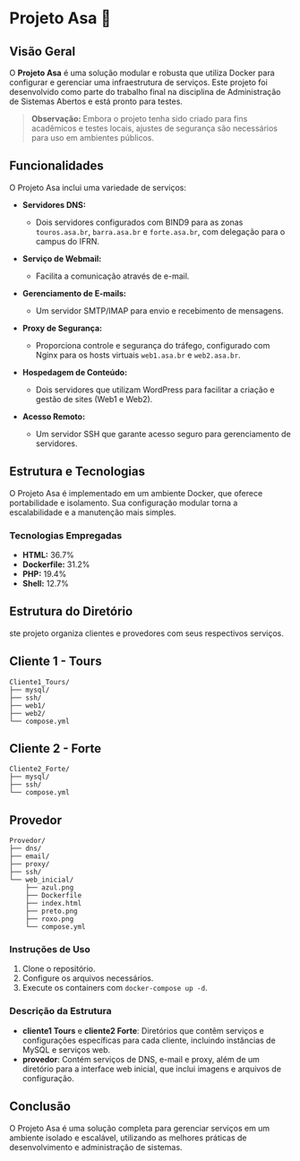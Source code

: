 # Projeto Asa 🚀

## Visão Geral

O **Projeto Asa** é uma solução modular e robusta que utiliza Docker para configurar e gerenciar uma infraestrutura de serviços. Este projeto foi desenvolvido como parte do trabalho final na disciplina de Administração de Sistemas Abertos e está pronto para testes.

> **Observação:** Embora o projeto tenha sido criado para fins acadêmicos e testes locais, ajustes de segurança são necessários para uso em ambientes públicos.

## Funcionalidades

O Projeto Asa inclui uma variedade de serviços:

- **Servidores DNS:** 
  - Dois servidores configurados com BIND9 para as zonas `touros.asa.br`, `barra.asa.br` e `forte.asa.br`, com delegação para o campus do IFRN.
  
- **Serviço de Webmail:** 
  - Facilita a comunicação através de e-mail.

- **Gerenciamento de E-mails:** 
  - Um servidor SMTP/IMAP para envio e recebimento de mensagens.

- **Proxy de Segurança:** 
  - Proporciona controle e segurança do tráfego, configurado com Nginx para os hosts virtuais `web1.asa.br` e `web2.asa.br`.

- **Hospedagem de Conteúdo:** 
  - Dois servidores que utilizam WordPress para facilitar a criação e gestão de sites (Web1 e Web2).

- **Acesso Remoto:** 
  - Um servidor SSH que garante acesso seguro para gerenciamento de servidores.

## Estrutura e Tecnologias

O Projeto Asa é implementado em um ambiente Docker, que oferece portabilidade e isolamento. Sua configuração modular torna a escalabilidade e a manutenção mais simples.

### Tecnologias Empregadas

- **HTML:** 36.7%
- **Dockerfile:** 31.2%
- **PHP:** 19.4%
- **Shell:** 12.7%

## Estrutura do Diretório
ste projeto organiza clientes e provedores com seus respectivos serviços.

## Cliente 1 - Tours
```
Cliente1_Tours/
├── mysql/
├── ssh/
├── web1/
├── web2/
└── compose.yml
```
## Cliente 2 - Forte
```
Cliente2_Forte/
├── mysql/
├── ssh/
└── compose.yml
```
## Provedor
```
Provedor/
├── dns/
├── email/
├── proxy/
├── ssh/
└── web_inicial/
    ├── azul.png
    ├── Dockerfile
    ├── index.html
    ├── preto.png
    ├── roxo.png
    └── compose.yml
```
### Instruções de Uso
1. Clone o repositório.
2. Configure os arquivos necessários.
3. Execute os containers com `docker-compose up -d`.

### Descrição da Estrutura

- **cliente1 Tours** e **cliente2 Forte**: Diretórios que contêm serviços e configurações específicas para cada cliente, incluindo instâncias de MySQL e serviços web.
- **provedor**: Contém serviços de DNS, e-mail e proxy, além de um diretório para a interface web inicial, que inclui imagens e arquivos de configuração.

## Conclusão

O Projeto Asa é uma solução completa para gerenciar serviços em um ambiente isolado e escalável, utilizando as melhores práticas de desenvolvimento e administração de sistemas.
